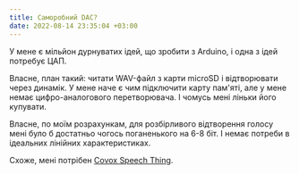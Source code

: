 ```yaml
---
title: Саморобний DAC?
date: 2022-08-14 23:35:04 +03:00
---
```


У мене є мільйон дурнуватих ідей, що зробити з Arduino, і одна з ідей потребує ЦАП.

Власне, план такий: читати WAV-файл з карти microSD і відтворювати через динамік. У мене наче є чим підключити карту пам'яті, але у мене немає цифро-аналогового перетворювача. І чомусь мені ліньки його купувати.

Власне, по моїм розрахункам, для розбірливого відтворення голосу мені було б достатньо чогось поганенького на 6-8 біт. І немає потреби в ідеальних лінійних характеристиках.

Схоже, мені потрібен [Covox Speech Thing][1].

[1]: https://en.wikipedia.org/wiki/Covox_Speech_Thing

